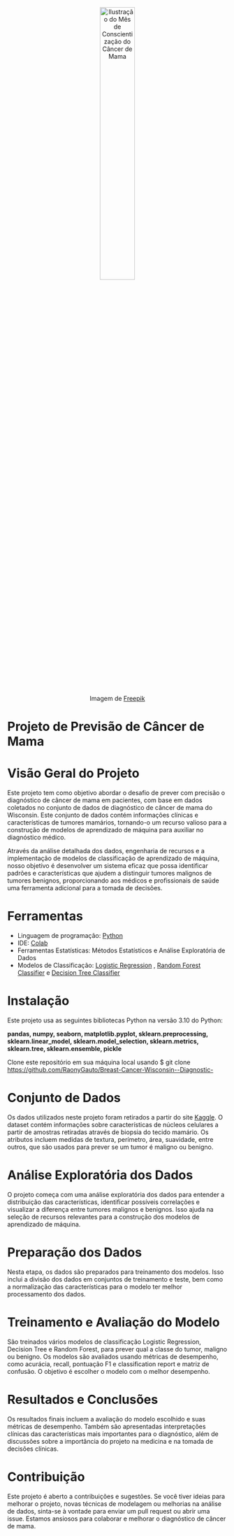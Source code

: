 <div align="center">
  
  <img src="https://img.freepik.com/vetores-gratis/ilustracao-do-mes-de-conscientizacao-do-cancer-de-mama-plana_23-2149680731.jpg" alt="Ilustração do Mês de Conscientização do Câncer de Mama" width="40%">

  Imagem de <a href="https://br.freepik.com/vetores-gratis/ilustracao-do-mes-de-conscientizacao-do-cancer-de-mama-plana_31693124.htm#from_view=detail_collection">Freepik</a>

</div>

# Projeto de Previsão de Câncer de Mama

# Visão Geral do Projeto
Este projeto tem como objetivo abordar o desafio de prever com precisão o diagnóstico de câncer de mama em pacientes, com base em dados coletados no conjunto de dados de diagnóstico de câncer de mama do Wisconsin. Este conjunto de dados contém informações clínicas e características de tumores mamários, tornando-o um recurso valioso para a construção de modelos de aprendizado de máquina para auxiliar no diagnóstico médico.

Através da análise detalhada dos dados, engenharia de recursos e a implementação de modelos de classificação de aprendizado de máquina, nosso objetivo é desenvolver um sistema eficaz que possa identificar padrões e características que ajudem a distinguir tumores malignos de tumores benignos, proporcionando aos médicos e profissionais de saúde uma ferramenta adicional para a tomada de decisões.

# Ferramentas
* Linguagem de programação: [Python](https://www.python.org/)
* IDE: [Colab](https://colab.research.google.com/)
* Ferramentas Estatísticas: Métodos Estatísticos e Análise Exploratória de Dados
* Modelos de Classificação: [Logistic Regression](https://scikit-learn.org/stable/modules/generated/sklearn.linear_model.LogisticRegression.html) , [Random Forest Classifier](https://scikit-learn.org/stable/modules/generated/sklearn.ensemble.RandomForestClassifier.html ) e [Decision Tree Classifier](https://scikit-learn.org/stable/modules/generated/sklearn.tree.DecisionTreeClassifier.html)

# Instalação
Este projeto usa as seguintes bibliotecas Python na versão 3.10 do Python:

__pandas, numpy, seaborn, matplotlib.pyplot, sklearn.preprocessing, sklearn.linear_model, sklearn.model_selection, sklearn.metrics, sklearn.tree, sklearn.ensemble, pickle__

Clone este repositório em sua máquina local usando $ git clone https://github.com/RaonyGauto/Breast-Cancer-Wisconsin--Diagnostic-

# Conjunto de Dados
Os dados utilizados neste projeto foram retirados a partir do site [Kaggle](https://www.kaggle.com/datasets/uciml/breast-cancer-wisconsin-data). O dataset contém informações sobre características de núcleos celulares a partir de amostras retiradas através de biopsia do tecido mamário. Os atributos incluem medidas de textura, perímetro, área, suavidade, entre outros, que são usados para prever se um tumor é maligno ou benigno.

# Análise Exploratória dos Dados
O projeto começa com uma análise exploratória dos dados para entender a distribuição das características, identificar possíveis correlações e visualizar a diferença entre tumores malignos e benignos. Isso ajuda na seleção de recursos relevantes para a construção dos modelos de aprendizado de máquina.

# Preparação dos Dados
Nesta etapa, os dados são preparados para treinamento dos modelos. Isso inclui a divisão dos dados em conjuntos de treinamento e teste, bem como a normalização das características para o modelo ter melhor processamento dos dados.

# Treinamento e Avaliação do Modelo
São treinados vários modelos de classificação Logistic Regression, Decision Tree e Random Forest, para prever qual a classe do tumor, maligno ou benigno. Os modelos são avaliados usando métricas de desempenho, como acurácia, recall, pontuação F1 e classification report e matriz de confusão. O objetivo é escolher o modelo com o melhor desempenho.

# Resultados e Conclusões
Os resultados finais incluem a avaliação do modelo escolhido e suas métricas de desempenho. Também são apresentadas interpretações clínicas das características mais importantes para o diagnóstico, além de discussões sobre a importância do projeto na medicina e na tomada de decisões clínicas.

# Contribuição
Este projeto é aberto a contribuições e sugestões. Se você tiver ideias para melhorar o projeto, novas técnicas de modelagem ou melhorias na análise de dados, sinta-se à vontade para enviar um pull request ou abrir uma issue. Estamos ansiosos para colaborar e melhorar o diagnóstico de câncer de mama.
